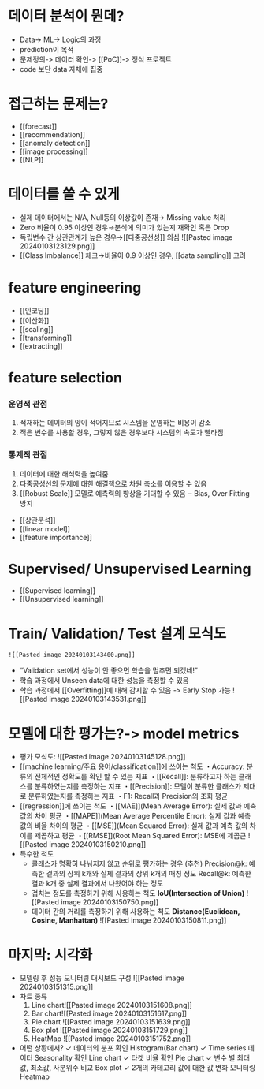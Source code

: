 # 데이터 분석이 뭔데?
- Data-> ML-> Logic의 과정
- prediction이 목적
- 문제정의-> 데이터 확인-> [[PoC]]-> 정식 프로젝트
- code 보단 data 자체에 집중
# 접근하는 문제는?
- [[forecast]]
- [[recommendation]]
- [[anomaly detection]]
- [[image processing]]
- [[NLP]]
# 데이터를 쓸 수 있게
- 실제 데이터에서는 N/A, Null등의 이상값이 존재→ Missing value 처리
- Zero 비율이 0.95 이상인 경우→분석에 의미가 있는지 재확인 혹은 Drop 
- 독립변수 간 상관관계가 높은 경우→[[다중공선성]] 의심
        ![[Pasted image 20240103123129.png]]
- [[Class Imbalance]] 체크→비율이 0.9 이상인 경우, [[data sampling]] 고려
# feature engineering 
- [[인코딩]]
- [[이산화]]
- [[scaling]]
- [[transforming]]
- [[extracting]]
# feature selection
### 운영적 관점 
1. 적재하는 데이터의 양이 적어지므로 시스템을 운영하는 비용이 감소 
2. 적은 변수를 사용할 경우, 그렇지 않은 경우보다 시스템의 속도가 빨라짐 
### 통계적 관점 
 1. 데이터에 대한 해석력을 높여줌
 2. 다중공성선의 문제에 대한 해결책으로 차원 축소를 이용할 수 있음 
 3. [[Robust Scale]] 모델로 예측력의 향상을 기대할 수 있음 ‒ Bias, Over Fitting 방지
- [[상관분석]]
- [[linear model]]
- [[feature importance]]

# Supervised/ Unsupervised Learning
- [[Supervised learning]]
- [[Unsupervised learning]]
# Train/ Validation/ Test 설계 모식도
    ![[Pasted image 20240103143400.png]]
- “Validation set에서 성능이 안 좋으면 학습을 멈추면 되겠네!”
- 학습 과정에서 Unseen data에 대한 성능을 측정할 수 있음 
- 학습 과정에서 [[Overfitting]]에 대해 감지할 수 있음 -> Early Stop 가능
     ![[Pasted image 20240103143531.png]]

# 모델에 대한 평가는?-> model metrics
- 평가 모식도:
     ![[Pasted image 20240103145128.png]]
- [[machine learning/주요 용어/classification]]에 쓰이는 척도
     ・Accuracy: 분류의 전체적인 정확도를 확인 할 수 있는 지표 
     ・[[Recall]]: 분류하고자 하는 클래스를 분류하였는지를 측정하는 지표 
     ・[[Precision]]: 모델이 분류한 클래스가 제대로 분류하였는지를 측정하는 지표 
     ・F1: Recall과 Precision의 조화 평균
- [[regression]]에 쓰이는 척도
     ・[[MAE]](Mean Average Error): 실제 값과 예측 값의 차이 평균
     ・[[MAPE]](Mean Average Percentile Error): 실제 값과 예측 값의 비율 차이의 평균 
     ・[[MSE]](Mean Squared Error): 실제 값과 예측 값의 차이를 제곱하고 평균 
     ・[[RMSE]](Root Mean Squared Error): MSE에 제곱근
     ![[Pasted image 20240103150210.png]]
- 특수한 척도
     - 클래스가 명확히 나눠지지 않고 순위로 평가하는 경우 (추천)
        Precision@k: 예측한 결과의 상위 k개와 실제 결과의 상위 k개의 매칭 정도 
        Recall@k: 예측한 결과 k개 중 실제 결과에서 나왔어야 하는 정도 
    -  겹치는 정도를 측정하기 위해 사용하는 척도 
        **IoU(Intersection of Union)** 
        ![[Pasted image 20240103150750.png]]
    -  데이터 간의 거리를 측정하기 위해 사용하는 척도 
        **Distance(Euclidean, Cosine, Manhattan)**
        ![[Pasted image 20240103150811.png]]
# 마지막: 시각화
- 모델링 후 성능 모니터링 대시보드 구성
    ![[Pasted image 20240103151315.png]]
- 차트 종류
     1. Line chart![[Pasted image 20240103151608.png]]
     2. Bar chart![[Pasted image 20240103151617.png]]
     3. Pie chart                                         ![[Pasted image 20240103151639.png]]
     4. Box plot                                      ![[Pasted image 20240103151729.png]]
     5. HeatMap                           ![[Pasted image 20240103151752.png]]
- 어떤 상황에서? 
    ✓ 데이터의 분포 확인 Histogram(Bar chart) 
    ✓ Time series 데이터 Seasonality 확인 Line chart 
    ✓ 타겟 비율 확인 Pie chart 
    ✓ 변수 별 최대값, 최소값, 사분위수 비교 Box plot 
    ✓ 2개의 카테고리 값에 대한 값 변화 모니터링 Heatmap